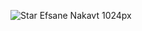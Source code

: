 ![Star Efsane Nakavt 1024px](https://github.com/StarTeknoloji/httpsSTARteknoloji.Space/assets/93947784/7c63576b-effe-4459-aeca-18f406235fcb)

